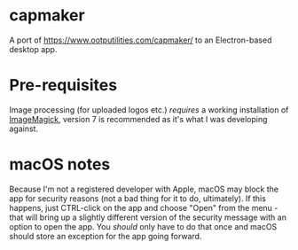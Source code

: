 # capmaker

A port of https://www.ootputilities.com/capmaker/ to an Electron-based desktop app.

# Pre-requisites

Image processing (for uploaded logos etc.) *requires* a working installation of [ImageMagick](https://imagemagick.org/index.php), version 7 is recommended as it's what I was developing against.

# macOS notes

Because I'm not a registered developer with Apple, macOS may block the app for security reasons (not a bad thing for it to do, ultimately).  If this happens, just CTRL-click on the app and choose "Open" from the menu - that will bring up a slightly different version of the security message with an option to open the app.  You *should* only have to do that once and macOS should store an exception for the app going forward.
